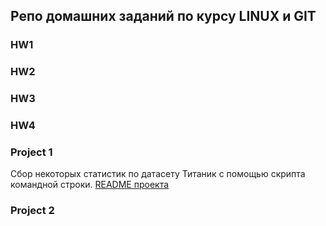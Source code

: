 ## Репо домашних заданий по курсу LINUX и GIT

### HW1
### HW2
### HW3
### HW4

### Project 1
Сбор некоторых статистик по датасету Титаник с помощью скрипта командной строки.
[README проекта](https://github.com/ul611/linux-git1/blob/main/linux-git1_project1_readme)

### Project 2

